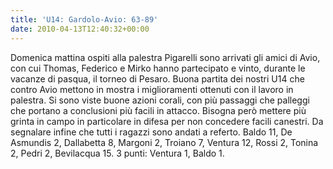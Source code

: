 ```yaml
---
title: 'U14: Gardolo-Avio: 63-89'
date: 2010-04-13T12:40:32+00:00
---
```

Domenica mattina ospiti alla palestra Pigarelli sono arrivati gli amici di Avio, con cui Thomas, Federico e Mirko hanno partecipato e vinto, durante le vacanze di pasqua, il torneo di Pesaro. Buona partita dei nostri U14 che contro Avio mettono in mostra i miglioramenti ottenuti con il lavoro in palestra. Si sono viste buone azioni corali, con più passaggi che palleggi che portano a conclusioni più facili in attacco. Bisogna però mettere più grinta in campo in particolare in difesa per non concedere facili canestri. Da segnalare infine che tutti i ragazzi sono andati a referto. Baldo 11, De Asmundis 2, Dallabetta 8, Margoni 2, Troiano 7, Ventura 12, Rossi 2, Tonina 2, Pedri 2, Bevilacqua 15. 3 punti: Ventura 1, Baldo 1.
